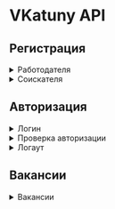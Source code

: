 # VKatuny API

## Регистрация
<details>
<summary>Работодателя</summary>

URL: `/api/v1/registration/applicant`  
Метод: `POST`  
Для регистрации пользователя принимает JSON формата  
```json
{
    "firstName": "ivan",
    "lastName": "ivanov",
    "position": "hr",
    "company": "The best company ever",
    "companyDescription": "Really the best comapny",
    "companyWebsite": "bestcompany.com",
    "email": "best@mail.com",
    "password": "12345"
}
```
Может вернуть:  
1. `400` статус с телом ответа (текст ошибки может различаться)
```json
{
    "statusCode": 400,
    "body": null,
    "error": "can't unmarshall JSON"
}
```
2. `200` с телом
```json
{
    "statusCode": 400,
    "body": {
        "userType": "employer",
        "id": 25
    },
    "error": ""
}
```
</details>

<details>
<summary>Соискателя</summary>

URL: `/api/v1/registartion/applicant`  
Метод: `POST`  
На вход принмает JSON  
```json
{
    "firstName": "ivan",
    "lastName": "ivanov",
    "birthDate": "01.01.2000",
    "email": "ivan_ivanov@mail.com",
    "password": "12345"
}
```  
Может вернуть:
1. `200` с телом  
```json
{
    "statusCode": 200,
    "body": {
        "userType": "applicant",
        "id": 123,
    },
    "error": ""
}
```   
2. `400` с телом (текст ошибки может различаться)  
```json
{
    "statusCode": 400,
    "body": null,
    "error": "user's fields aren't valid"
}
``` 
3. `500` с телом
```json
{
    "statusCode": 500,
    "body": null,
    "error": "can't add applicant to db"
}
```
</details>

## Авторизация  

<details>
<summary>Логин</summary>

URL: `/api/v1/login`  
Метод: `GET`???  
На вход принимает тип пользователя, эл. почту и пароль в форме JSON
```json
{
    "userType": "employer",
    "login": "email@email.com",
    "password": "strongest password"
}
```
Может вернуть:
1. `200` в случае успешного входа вместе с кукой  
2. `400` в случае проблем со входом (разный текст ошибок)
```json
{
    "statusCode": 400,
    "body": null,
    "error": "invalid fields" 
}
```

</details>


<details>
<summary>Проверка авторизации</summary>

Позволяет проверить авторизован пользователь или нет  
URL: `/api/v1/authorized`  
Метод: `GET`  
Вытаскивает из заголовков куку и проверяет существование сессии   
1. `200` если сессия существует
```json
{
    "statusCode": 200,
    "body": {
        "userType": "employer",
        "id": 2415
    },
    "error": ""
}
```
2. `401` если не удалось проверить авторизацию либо она неуспешна  
```json
{
    "statusCode": 401,
    "body": null,
    "error": "authorization error"
}
```
</details>

<details>
<summary>Логаут</summary>

Получает куку (если есть), удаляет ее из сессии и устанавливает истекший срок  
URL: `/api/v1/logout`  
Метод: `GET?`  
Принимает JSON:
```json
{
    "userType": "applicant"
}
```
Возвращает:  
1. `200` если куки не было в хедере запроса либо такой куки нет в сессиях
```json
{
    "statusCode": 200,
    "body": null,
    "error": "client doesn't have a session"
}
```
2. `200` Успешный логаут
```json
{
    "statusCode": 200,
    "body": null,
    "error": ""
}
```
3. `400`
```json
{
    "statusCode": 400,
    "body": null,
    "error": "can't unmarshall JSON"
}
```
</details>

## Вакансии

<details>
<summary>Вакансии</summary>

URL: `/api/v1/vacancies`  
Метод: `GET`  
Query-параметры: `offset` и `num` - натуральные числа - обязательны  
Получает: `num` вакансий с отступом `offset`  
Возвращает:  
1. `200 OK` - возвращает вакансии
```json
{
    "statusCode": 200,
    "body": [
        {
            "id": 1,
            "position": "artist",
            "description": "looking for 3d artist",
            "salary": "100500",
            "location": "Moscow",
            "employer": "X5-Retail",
            "createdAt": "02.11.2024 20:10:24",
            "logo": "image.png"
        },
        // also vacancies
    ],
    "error": ""
}
```
2. `400` некорректные query-параметры  
```json
{
    "statusCode": 400,
    "body": null,
    "error": // текст описание ошибки
}
```
3. `500` если метод не GET
```json
{
    "statusCode": 500,
    "body": null,
    "error": "http request method isn't a GET"
}
```
3
</details>
